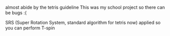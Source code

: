 almost abide by the tetris guideline
This was my school project so there can be bugs :(

SRS (Super Rotation System, standard algorithm for tetris now) applied so you can perform T-spin
